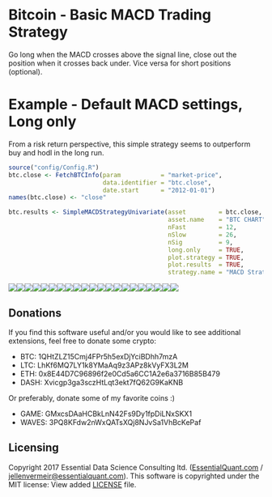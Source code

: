 Bitcoin - Basic MACD Trading Strategy
================

Go long when the MACD crosses above the signal line, close out the position when it crosses back under. Vice versa for short positions (optional).

Example - Default MACD settings, Long only
==========================================

From a risk return perspective, this simple strategy seems to outperform buy and hodl in the long run.

``` r
source("config/Config.R")
btc.close <- FetchBTCInfo(param           = "market-price",   
                          data.identifier = "btc.close", 
                          date.start      = "2012-01-01")
names(btc.close) <- "close"

btc.results <- SimpleMACDStrategyUnivariate(asset         = btc.close, 
                                            asset.name    = "BTC CHART",
                                            nFast         = 12,
                                            nSlow         = 26,
                                            nSig          = 9,
                                            long.only     = TRUE,
                                            plot.strategy = TRUE,
                                            plot.results  = TRUE,
                                            strategy.name = "MACD Strategy")
```

![](README_files/figure-markdown_github-ascii_identifiers/unnamed-chunk-1-1.png)![](README_files/figure-markdown_github-ascii_identifiers/unnamed-chunk-1-2.png)![](README_files/figure-markdown_github-ascii_identifiers/unnamed-chunk-1-3.png)![](README_files/figure-markdown_github-ascii_identifiers/unnamed-chunk-1-4.png)![](README_files/figure-markdown_github-ascii_identifiers/unnamed-chunk-1-5.png)![](README_files/figure-markdown_github-ascii_identifiers/unnamed-chunk-1-6.png)![](README_files/figure-markdown_github-ascii_identifiers/unnamed-chunk-1-7.png)![](README_files/figure-markdown_github-ascii_identifiers/unnamed-chunk-1-8.png)![](README_files/figure-markdown_github-ascii_identifiers/unnamed-chunk-1-9.png)![](README_files/figure-markdown_github-ascii_identifiers/unnamed-chunk-1-10.png)![](README_files/figure-markdown_github-ascii_identifiers/unnamed-chunk-1-11.png)![](README_files/figure-markdown_github-ascii_identifiers/unnamed-chunk-1-12.png)![](README_files/figure-markdown_github-ascii_identifiers/unnamed-chunk-1-13.png)![](README_files/figure-markdown_github-ascii_identifiers/unnamed-chunk-1-14.png)![](README_files/figure-markdown_github-ascii_identifiers/unnamed-chunk-1-15.png)![](README_files/figure-markdown_github-ascii_identifiers/unnamed-chunk-1-16.png)![](README_files/figure-markdown_github-ascii_identifiers/unnamed-chunk-1-17.png)![](README_files/figure-markdown_github-ascii_identifiers/unnamed-chunk-1-18.png)![](README_files/figure-markdown_github-ascii_identifiers/unnamed-chunk-1-19.png)![](README_files/figure-markdown_github-ascii_identifiers/unnamed-chunk-1-20.png)![](README_files/figure-markdown_github-ascii_identifiers/unnamed-chunk-1-21.png)

Donations
---------

If you find this software useful and/or you would like to see additional extensions, feel free to donate some crypto:

-   BTC: 1QHtZLZ15Cmj4FPr5h5exDjYciBDhh7mzA
-   LTC: LhKf6MQ7LY1k8YMaAq9z3APz8kVyFX3L2M
-   ETH: 0x8E44D7C96896f2e0Cd5a6CC1A2e6a3716B85B479
-   DASH: Xvicgp3ga3sczHtLqt3ekt7fQ62G9KaKNB

Or preferably, donate some of my favorite coins :)

-   GAME: GMxcsDAaHCBkLnN42Fs9Dy1fpDiLNxSKX1
-   WAVES: 3PQ8KFdw2nWxQATsXQj8NJvSa1VhBcKePaf

Licensing
---------

Copyright 2017 Essential Data Science Consulting ltd. ([EssentialQuant.com](http://essentialquant.com "EssentialQuant") / <jellenvermeir@essentialquant.com>). This software is copyrighted under the MIT license: View added [LICENSE](./LICENSE) file.
